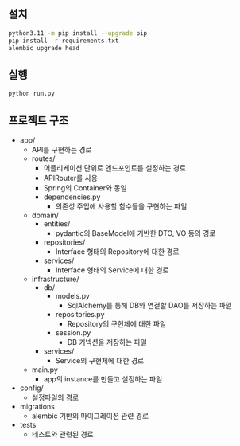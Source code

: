 ## 설치
```bash
python3.11 -m pip install --upgrade pip
pip install -r requirements.txt
alembic upgrade head
```

## 실행
```bash
python run.py
```

## 프로젝트 구조
- app/
  - API를 구현하는 경로
  - routes/
    - 어플리케이션 단위로 엔드포인트를 설정하는 경로
    - APIRouter를 사용
    - Spring의 Container와 동일
    - dependencies.py
      - 의존성 주입에 사용할 함수들을 구현하는 파일
  - domain/
    - entities/
      - pydantic의 BaseModel에 기반한 DTO, VO 등의 경로
    - repositories/
      - Interface 형태의 Repository에 대한 경로
    - services/
      - Interface 형태의 Service에 대한 경로
  - infrastructure/
    - db/
      - models.py
        - SqlAlchemy를 통해 DB와 연결할 DAO를 저장하는 파일
      - repositories.py
        - Repository의 구현체에 대한 파일
      - session.py
        - DB 커넥션을 저장하는 파일
    - services/
      - Service의 구현체에 대한 경로
  - main.py
    - app의 instance를 만들고 설정하는 파일
- config/
  - 설정파일의 경로
- migrations
  - alembic 기반의 마이그레이션 관련 경로
- tests
  - 테스트와 관련된 경로
